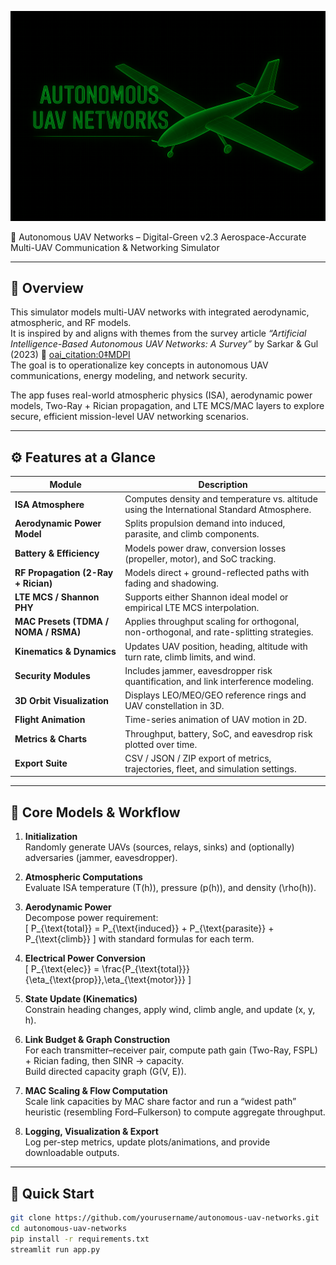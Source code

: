<p align="center">
  <img src="banner3.PNG" alt="Autonomous UAV Networks — Live Now">
</p>
🚀 Autonomous UAV Networks – Digital-Green v2.3  
Aerospace-Accurate Multi-UAV Communication & Networking Simulator

---

## 🧭 Overview  
This simulator models multi-UAV networks with integrated aerodynamic, atmospheric, and RF models.  
It is inspired by and aligns with themes from the survey article _“Artificial Intelligence-Based Autonomous UAV Networks: A Survey”_ by Sarkar & Gul (2023) 📖  [oai_citation:0‡MDPI](https://www.mdpi.com/2504-446X/7/5/322)  
The goal is to operationalize key concepts in autonomous UAV communications, energy modeling, and network security.

The app fuses real-world atmospheric physics (ISA), aerodynamic power models, Two-Ray + Rician propagation, and LTE MCS/MAC layers to explore secure, efficient mission-level UAV networking scenarios.

---

## ⚙️ Features at a Glance  

| Module | Description |
|-------|-------------|
| **ISA Atmosphere** | Computes density and temperature vs. altitude using the International Standard Atmosphere. |
| **Aerodynamic Power Model** | Splits propulsion demand into induced, parasite, and climb components. |
| **Battery & Efficiency** | Models power draw, conversion losses (propeller, motor), and SoC tracking. |
| **RF Propagation (2-Ray + Rician)** | Models direct + ground-reflected paths with fading and shadowing. |
| **LTE MCS / Shannon PHY** | Supports either Shannon ideal model or empirical LTE MCS interpolation. |
| **MAC Presets (TDMA / NOMA / RSMA)** | Applies throughput scaling for orthogonal, non-orthogonal, and rate-splitting strategies. |
| **Kinematics & Dynamics** | Updates UAV position, heading, altitude with turn rate, climb limits, and wind. |
| **Security Modules** | Includes jammer, eavesdropper risk quantification, and link interference modeling. |
| **3D Orbit Visualization** | Displays LEO/MEO/GEO reference rings and UAV constellation in 3D. |
| **Flight Animation** | Time-series animation of UAV motion in 2D. |
| **Metrics & Charts** | Throughput, battery, SoC, and eavesdrop risk plotted over time. |
| **Export Suite** | CSV / JSON / ZIP export of metrics, trajectories, fleet, and simulation settings. |

---

## 🧮 Core Models & Workflow

1. **Initialization**  
   Randomly generate UAVs (sources, relays, sinks) and (optionally) adversaries (jammer, eavesdropper).  

2. **Atmospheric Computations**  
   Evaluate ISA temperature \(T(h)\), pressure \(p(h)\), and density \(\rho(h)\).  

3. **Aerodynamic Power**  
   Decompose power requirement:  
   \[
     P_{\text{total}} = P_{\text{induced}} + P_{\text{parasite}} + P_{\text{climb}}
   \]
   with standard formulas for each term.

4. **Electrical Power Conversion**  
   \[
     P_{\text{elec}} = \frac{P_{\text{total}}}{\eta_{\text{prop}}\,\eta_{\text{motor}}}
   \]

5. **State Update (Kinematics)**  
   Constrain heading changes, apply wind, climb angle, and update (x, y, h).

6. **Link Budget & Graph Construction**  
   For each transmitter–receiver pair, compute path gain (Two-Ray, FSPL) + Rician fading, then SINR → capacity.  
   Build directed capacity graph \(G(V, E)\).

7. **MAC Scaling & Flow Computation**  
   Scale link capacities by MAC share factor and run a “widest path” heuristic (resembling Ford–Fulkerson) to compute aggregate throughput.

8. **Logging, Visualization & Export**  
   Log per-step metrics, update plots/animations, and provide downloadable outputs.

---

## 🧭 Quick Start

```bash
git clone https://github.com/yourusername/autonomous-uav-networks.git
cd autonomous-uav-networks
pip install -r requirements.txt
streamlit run app.py
